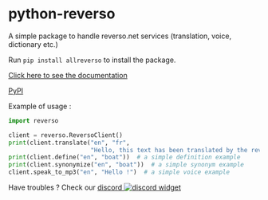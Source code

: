 # python-reverso
A simple package to handle reverso.net services (translation, voice, dictionary etc.)

Run `pip install allreverso` to install the package.

[Click here to see the documentation](https://github.com/PetitPotiron/python-reverso/blob/main/DOC.md)

[PyPI](https://pypi.org/project/allreverso/)

Example of usage :
```python
import reverso

client = reverso.ReversoClient()
print(client.translate("en", "fr",
                       "Hello, this text has been translated by the reverso package in python."))  # a simple translation example
print(client.define("en", "boat"))  # a simple definition example
print(client.synonymize("en", "boat"))  # a simple synonym example
client.speak_to_mp3("en", "Hello !")  # a simple voice example

```
Have troubles ? Check our [discord ![discord widget](https://discord.com/api/guilds/831480772455038996/widget.png)](https://discord.gg/v4yfnjWKvy)
